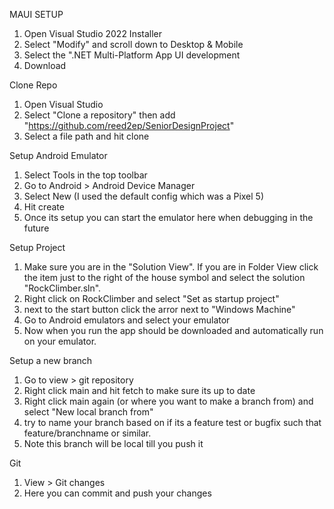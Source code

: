 MAUI SETUP
1. Open Visual Studio 2022 Installer
2. Select "Modify" and scroll down to Desktop & Mobile
3. Select the ".NET Multi-Platform App UI development
4. Download

Clone Repo
1. Open Visual Studio 
2. Select "Clone a repository" then add "https://github.com/reed2ep/SeniorDesignProject"
3. Select a file path and hit clone

Setup Android Emulator
1. Select Tools in the top toolbar
2. Go to Android > Android Device Manager
3. Select New (I used the default config which was a Pixel 5)
4. Hit create 
5. Once its setup you can start the emulator here when debugging in the future

Setup Project
1. Make sure you are in the "Solution View". If you are in Folder View click the item just to the right of the house symbol and select the solution "RockClimber.sln".
2. Right click on RockClimber and select "Set as startup project"
3. next to the start button click the arror next to "Windows Machine" 
4. Go to Android emulators and select your emulator
5. Now when you run the app should be downloaded and automatically run on your emulator.

Setup a new branch
1. Go to view > git repository
2. Right click main and hit fetch to make sure its up to date
3. Right click main again (or where you want to make a branch from) and select "New local branch from"
4. try to name your branch based on if its a feature test or bugfix such that feature/branchname or similar.
5. Note this branch will be local till you push it

Git
1. View > Git changes
2. Here you can commit and push your changes
